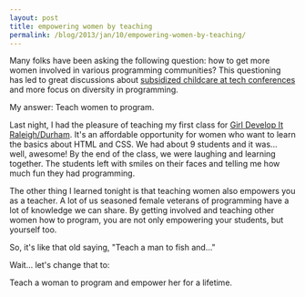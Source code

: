 ```yaml
---
layout: post
title: empowering women by teaching
permalink: /blog/2013/jan/10/empowering-women-by-teaching/
---
```


Many folks have been asking the following question: how to get more women involved in various programming communities? This questioning has led to great discussions about [subsidized childcare at tech conferences](http://pycon.blogspot.com/2012/11/survey-subsidized-childcare-at-pycon.html) and more focus on diversity in programming.

My answer: Teach women to program.

Last night, I had the pleasure of teaching my first class for [Girl Develop It Raleigh/Durham](http://girldevelopit.com/chapters/raleigh-durham). It's an affordable opportunity for women who want to learn the basics about HTML and CSS. We had about 9 students and it was... well, awesome! By the end of the class, we were laughing and learning together. The students left with smiles on their faces and telling me how much fun they had programming.

The other thing I learned tonight is that teaching women also empowers you as a teacher. A lot of us seasoned female veterans of programming have a lot of knowledge we can share. By getting involved and teaching other women how to program, you are not only empowering your students, but yourself too.

So, it's like that old saying, "Teach a man to fish and..."

Wait... let's change that to:

Teach a woman to program and empower her for a lifetime.